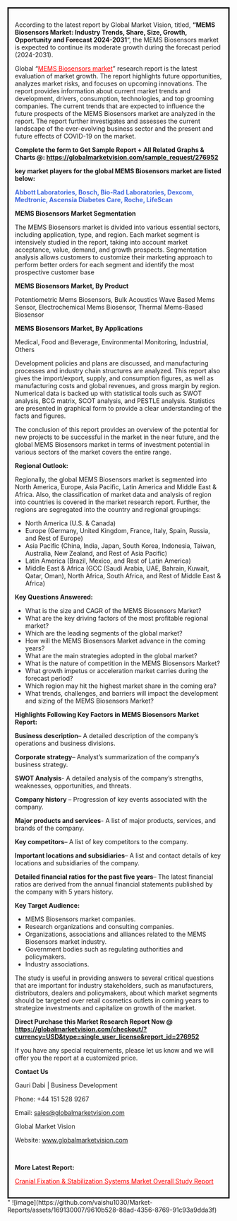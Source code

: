 <div style='border: 3px solid black; padding: 1em;'>

According to the latest report by Global Market Vision, titled, <strong>“MEMS Biosensors Market: Industry Trends, Share, Size, Growth, Opportunity and Forecast 2024-2031</strong>“, the MEMS Biosensors market is expected to continue its moderate growth during the forecast period (2024-2031).

Global “<a style='color: #ff0000;' href='https://globalmarketvision.com/reports/global-mems-biosensors-market/276952'>MEMS Biosensors market</a>” research report is the latest evaluation of market growth. The report highlights future opportunities, analyzes market risks, and focuses on upcoming innovations. The report provides information about current market trends and development, drivers, consumption, technologies, and top grooming companies. The current trends that are expected to influence the future prospects of the MEMS Biosensors market are analyzed in the report. The report further investigates and assesses the current landscape of the ever-evolving business sector and the present and future effects of COVID-19 on the market.

<strong>Complete the form to Get Sample Report + All Related Graphs &amp; Charts @: <a style='color: #ff0000;' href='https://globalmarketvision.com/sample_request/276952?utm_source=linkedinPulse&utm_medium=SN&utm_campaign=SN'><strong>https://globalmarketvision.com/sample_request/276952</strong></a></strong>

<strong>key market players for the global MEMS Biosensors market are listed below:</strong>

<strong style='color: #4169e1;'>Abbott Laboratories, Bosch, Bio-Rad Laboratories, Dexcom, Medtronic, Ascensia Diabetes Care, Roche, LifeScan</strong>

<strong>MEMS Biosensors Market Segmentation</strong>

The MEMS Biosensors market is divided into various essential sectors, including application, type, and region. Each market segment is intensively studied in the report, taking into account market acceptance, value, demand, and growth prospects. Segmentation analysis allows customers to customize their marketing approach to perform better orders for each segment and identify the most prospective customer base

<strong>MEMS Biosensors Market, By Product</strong>

Potentiometric Mems Biosensors, Bulk Acoustics Wave Based Mems Sensor, Electrochemical Mems Biosensor, Thermal Mems-Based Biosensor

<strong>MEMS Biosensors Market, By Applications</strong>

Medical, Food and Beverage, Environmental Monitoring, Industrial, Others

Development policies and plans are discussed, and manufacturing processes and industry chain structures are analyzed. This report also gives the import/export, supply, and consumption figures, as well as manufacturing costs and global revenues, and gross margin by region. Numerical data is backed up with statistical tools such as SWOT analysis, BCG matrix, SCOT analysis, and PESTLE analysis. Statistics are presented in graphical form to provide a clear understanding of the facts and figures.

The conclusion of this report provides an overview of the potential for new projects to be successful in the market in the near future, and the global MEMS Biosensors market in terms of investment potential in various sectors of the market covers the entire range.

<strong>Regional Outlook:</strong>

Regionally, the global MEMS Biosensors market is segmented into North America, Europe, Asia Pacific, Latin America and Middle East &amp; Africa. Also, the classification of market data and analysis of region into countries is covered in the market research report. Further, the regions are segregated into the country and regional groupings:
<ul>
  <li>North America (U.S. &amp; Canada)</li>
  <li>Europe (Germany, United Kingdom, France, Italy, Spain, Russia, and Rest of Europe)</li>
  <li>Asia Pacific (China, India, Japan, South Korea, Indonesia, Taiwan, Australia, New Zealand, and Rest of Asia Pacific)</li>
  <li>Latin America (Brazil, Mexico, and Rest of Latin America)</li>
  <li>Middle East &amp; Africa (GCC (Saudi Arabia, UAE, Bahrain, Kuwait, Qatar, Oman), North Africa, South Africa, and Rest of Middle East &amp; Africa)</li>
</ul>
<strong>Key Questions Answered:</strong>
<ul>
  <li>What is the size and CAGR of the MEMS Biosensors Market?</li>
  <li>What are the key driving factors of the most profitable regional market?</li>
  <li>Which are the leading segments of the global market?</li>
  <li>How will the MEMS Biosensors Market advance in the coming years?</li>
  <li>What are the main strategies adopted in the global market?</li>
  <li>What is the nature of competition in the MEMS Biosensors Market?</li>
  <li>What growth impetus or acceleration market carries during the forecast period?</li>
  <li>Which region may hit the highest market share in the coming era?</li>
  <li>What trends, challenges, and barriers will impact the development and sizing of the MEMS Biosensors Market?</li>
</ul>
<strong>Highlights Following Key Factors in MEMS Biosensors Market Report:</strong>

<strong>Business description</strong>– A detailed description of the company’s operations and business divisions.

<strong>Corporate strategy</strong>– Analyst’s summarization of the company’s business strategy.

<strong>SWOT Analysis</strong>- A detailed analysis of the company’s strengths, weaknesses, opportunities, and threats.

<strong>Company history</strong> – Progression of key events associated with the company.

<strong>Major products and services</strong>- A list of major products, services, and brands of the company.

<strong>Key competitors</strong>– A list of key competitors to the company.

<strong>Important locations and subsidiaries</strong>– A list and contact details of key locations and subsidiaries of the company.

<strong>Detailed financial ratios for the past five years</strong>– The latest financial ratios are derived from the annual financial statements published by the company with 5 years history.

<strong>Key Target Audience:</strong>
<ul>
  <li>MEMS Biosensors market companies.</li>
  <li>Research organizations and consulting companies.</li>
  <li>Organizations, associations and alliances related to the MEMS Biosensors market industry.</li>
  <li>Government bodies such as regulating authorities and policymakers.</li>
  <li>Industry associations.</li>
</ul>
The study is useful in providing answers to several critical questions that are important for industry stakeholders, such as manufacturers, distributors, dealers and policymakers, about which market segments should be targeted over retail cosmetics outlets in coming years to strategize investments and capitalize on growth of the market.

<strong>Direct Purchase this Market Research Report Now @ </strong><strong><a style='color: #ff0000;' href='https://globalmarketvision.com/checkout/?currency=USD&type=single_user_license&report_id=276952?utm_source=linkedinPulse&utm_medium=SN&utm_campaign=SN'><strong>https://globalmarketvision.com/checkout/?currency=USD&type=single_user_license&report_id=276952</strong></a></strong>

If you have any special requirements, please let us know and we will offer you the report at a customized price.
<p id='ember58' class='ember-view reader-content-blocks__paragraph'><strong>Contact Us</strong></p>
<p id='ember59' class='ember-view reader-content-blocks__paragraph'>Gauri Dabi | Business Development</p>
<p id='ember60' class='ember-view reader-content-blocks__paragraph'>Phone: +44 151 528 9267</p>
Email: <a href='mailto:sales@globalmarketvision.com'>sales@globalmarketvision.com</a>

Global Market Vision

Website: <a href='http://www.globalmarketvision.com'>www.globalmarketvision.com</a>

&nbsp;

<strong>More Latest Report:</strong>

<a style='color: #ff0000;' href='https://medium.com/@namratasonawane27/cranial-fixation-stabilization-systems-market-overall-study-report-af73c7a1b04f'>Cranial Fixation & Stabilization Systems Market Overall Study Report</a>

</div>"
![image](https://github.com/vaishu1030/Market-Reports/assets/169130007/9610b528-88ad-4356-8769-91c93a9dda3f)
